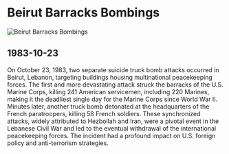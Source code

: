 # Beirut Barracks Bombings

![Beirut Barracks Bombings](https://cdn.britannica.com/61/196761-050-93742122/view-remains-barracks-terrorist-bomb-attack-US-1983.jpg)

## 1983-10-23

On October 23, 1983, two separate suicide truck bomb attacks occurred in Beirut, Lebanon, targeting buildings housing multinational peacekeeping forces. The first and more devastating attack struck the barracks of the U.S. Marine Corps, killing 241 American servicemen, including 220 Marines, making it the deadliest single day for the Marine Corps since World War II. Minutes later, another truck bomb detonated at the headquarters of the French paratroopers, killing 58 French soldiers. These synchronized attacks, widely attributed to Hezbollah and Iran, were a pivotal event in the Lebanese Civil War and led to the eventual withdrawal of the international peacekeeping forces. The incident had a profound impact on U.S. foreign policy and anti-terrorism strategies.